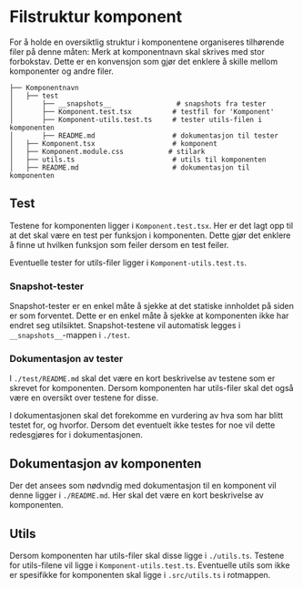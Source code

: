 # Filstruktur komponent

For å holde en oversiktlig struktur i komponentene organiseres tilhørende filer på denne måten:
Merk at komponentnavn skal skrives med stor forbokstav. Dette er en konvensjon som gjør det enklere å skille mellom komponenter og andre filer.

```
├── Komponentnavn
│   ├── test
│       ├── __snapshots__                # snapshots fra tester
│       ├── Komponent.test.tsx          # testfil for 'Komponent'
│       ├── Komponent-utils.test.ts     # tester utils-filen i komponenten
│       ├── README.md                   # dokumentasjon til tester
│   ├── Komponent.tsx                   # komponent
│   ├── Komponent.module.css           # stilark
│   ├── utils.ts                        # utils til komponenten
│   ├── README.md                       # dokumentasjon til komponenten
```

## Test

Testene for komponenten ligger i `Komponent.test.tsx`. Her er det lagt opp til at det skal være en test per funksjon i komponenten. Dette gjør det enklere å finne ut hvilken funksjon som feiler dersom en test feiler.

Eventuelle tester for utils-filer ligger i `Komponent-utils.test.ts`.

### Snapshot-tester

Snapshot-tester er en enkel måte å sjekke at det statiske innholdet på siden er som forventet. Dette er en enkel måte å sjekke at komponenten ikke har endret seg utilsiktet. Snapshot-testene vil automatisk legges i `__snapshots__`-mappen i `./test`.

### Dokumentasjon av tester

I `./test/README.md` skal det være en kort beskrivelse av testene som er skrevet for komponenten. Dersom komponenten har utils-filer skal det også være en oversikt over testene for disse.

I dokumentasjonen skal det forekomme en vurdering av hva som har blitt testet for, og hvorfor. Dersom det eventuelt ikke testes for noe vil dette redesgjøres for i dokumentasjonen.

## Dokumentasjon av komponenten

Der det ansees som nødvndig med dokumentasjon til en komponent vil denne ligger i `./README.md`. Her skal det være en kort beskrivelse av komponenten.

## Utils

Dersom komponenten har utils-filer skal disse ligge i `./utils.ts`. Testene for utils-filene vil ligge i `Komponent-utils.test.ts`.
Eventuelle utils som ikke er spesifikke for komponenten skal ligge i `.src/utils.ts` i rotmappen.
